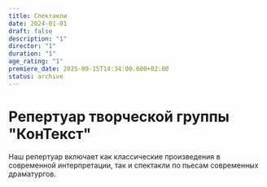 ```yaml
---
title: Спектакли
date: 2024-01-01
draft: false
description: "1"
director: "1"
duration: "1"
age_rating: "1"
premiere_date: 2025-09-15T14:34:00.000+02:00
status: archive
---
```

# Репертуар творческой группы "КонТекст"

Наш репертуар включает как классические произведения в современной интерпретации, так и спектакли по пьесам современных драматургов.

